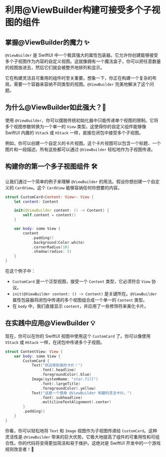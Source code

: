 ﻿# 利用@ViewBuilder构建可接受多个子视图的组件

## 掌握@ViewBuilder的魔力 ✨

`@ViewBuilder` 是 SwiftUI 中一个极其强大的属性包装器。它允许你创建能够接受多个子视图作为内容的自定义视图。这就像拥有一个魔法盒子，你可以把任意数量的视图放进去，然后它们就会被整齐地排列和显示。

它在构建灵活且可重用的组件时至关重要。想象一下，你正在构建一个复杂的布局，需要一个容器来容纳不同类型的视图。`@ViewBuilder` 完美地解决了这个问题。

## 为什么@ViewBuilder如此强大？🚀

使用 `@ViewBuilder`，你可以摆脱传统初始化器中只能传递单个视图的限制。它将多个视图参数转换为一个单一的 `View` 类型。这使得你的自定义组件能够像 SwiftUI 内置的 `VStack` 或 `HStack` 一样，直接在闭包中接受多个子视图。

例如，你可以创建一个自定义的卡片视图。这个卡片视图可以包含一个标题、一个图片和一段描述。所有这些都可以通过 `@ViewBuilder` 轻松地作为子视图传递。

## 构建你的第一个多子视图组件 🛠️

让我们通过一个简单的例子来理解 `@ViewBuilder` 的用法。假设你想创建一个自定义的 `CardView`。这个 `CardView` 能够容纳任何你想要的内容。

```swift
struct CustomCard<Content: View>: View {
    let content: Content

    init(@ViewBuilder content: () -> Content) {
        self.content = content()
    }

    var body: some View {
        content
            .padding()
            .background(Color.white)
            .cornerRadius(10)
            .shadow(radius: 5)
    }
}
```

在这个例子中：
*   `CustomCard` 是一个泛型视图，接受一个 `Content` 类型，它必须符合 `View` 协议。
*   `init(@ViewBuilder content: () -> Content)` 是关键所在。`@ViewBuilder` 属性包装器将闭包中传递的多个视图组合成一个单一的 `Content` 类型。
*   在 `body` 中，我们直接显示 `content`，并应用了一些修饰符来美化卡片。

## 在实践中应用@ViewBuilder 💡

现在，你可以在你的 SwiftUI 视图中使用这个 `CustomCard` 了。你可以像使用 `VStack` 或 `HStack` 一样，在闭包中传递多个子视图。

```swift
struct ContentView: View {
    var body: some View {
        CustomCard {
            Text("欢迎来到我的卡片！")
                .font(.headline)
                .foregroundColor(.blue)
            Image(systemName: "star.fill")
                .font(.largeTitle)
                .foregroundColor(.yellow)
            Text("这是一个使用 @ViewBuilder 构建的灵活卡片。")
                .font(.subheadline)
                .multilineTextAlignment(.center)
        }
        .padding()
    }
}
```

你看，你可以轻松地将 `Text` 和 `Image` 视图作为子视图传递给 `CustomCard`。这种灵活性是 `@ViewBuilder` 带来的巨大优势。它极大地提高了组件的可重用性和可组合性。你的代码将变得更加简洁和易于维护。这绝对是 SwiftUI 开发中的一个游戏规则改变者！🎉